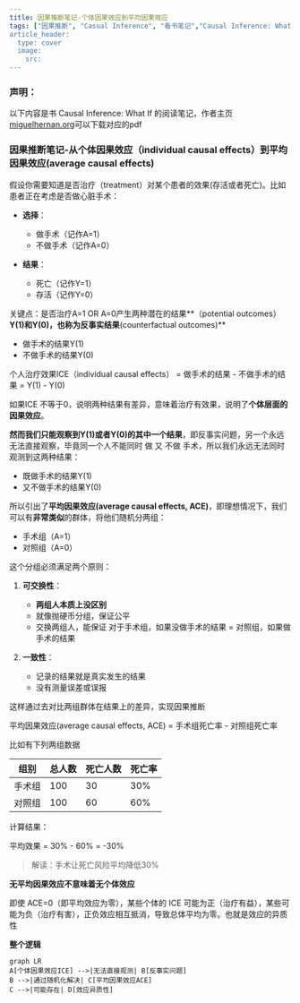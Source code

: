 ```yaml
---
title: 因果推断笔记-个体因果效应到平均因果效应
tags: ["因果推断", "Casual Inference", "看书笔记","Causal Inference: What If",个体因果效应","平均因果效应"]
article_header:
  type: cover
  image:
    src:
---
```




### 声明：

以下内容是书 Causal Inference: What If 的阅读笔记，作者主页[miguelhernan.org](https://miguelhernan.org/whatifbook)可以下载对应的pdf

### 因果推断笔记-从个体因果效应（individual causal effects）到平均因果效应(average causal effects)

假设你需要知道是否治疗（treatment）对某个患者的效果(存活或者死亡)。比如患者正在考虑是否做心脏手术：

- **选择**：
  - 做手术（记作A=1）
  - 不做手术（记作A=0）

- **结果**：
  - 死亡（记作Y=1）
  - 存活（记作Y=0）

关键点：是否治疗A=1 OR A=0产生两种潜在的结果**（potential outcomes）**Y(1)和Y(0)，也称为反事实结果**(counterfactual outcomes)**

- 做手术的结果Y(1)
- 不做手术的结果Y(0)

个人治疗效果ICE（individual causal effects） = 做手术的结果 - 不做手术的结果 = Y(1) - Y(0)

如果ICE 不等于0，说明两种结果有差异，意味着治疗有效果，说明了**个体层面的因果效应**。

**然而我们只能观察到Y(1)或者Y(0)的其中一个结果**，即反事实问题，另一个永远无法直接观察，毕竟同一个人不能同时 做 又 不做 手术，所以我们永远无法同时观测到这两种结果：

- 既做手术的结果Y(1)
- 又不做手术的结果Y(0)

所以引出了**平均因果效应(average causal effects, ACE)**，即理想情况下，我们可以有**非常类似**的群体，将他们随机分两组：

- 手术组（A=1）
- 对照组（A=0）

这个分组必须满足两个原则：

1. **可交换性**：
   - **两组人本质上没区别**
   - 就像抛硬币分组，保证公平
   - 交换两组人，能保证 对于手术组，如果没做手术的结果 = 对照组，如果做手术的结果

2. **一致性**：
   - 记录的结果就是真实发生的结果
   - 没有测量误差或误报

这样通过去对比两组群体在结果上的差异，实现因果推断

平均因果效应(average causal effects, ACE) = 手术组死亡率 - 对照组死亡率

比如有下列两组数据

| 组别   | 总人数 | 死亡人数 | 死亡率 |
| ------ | ------ | -------- | ------ |
| 手术组 | 100    | 30       | 30%    |
| 对照组 | 100    | 60       | 60%    |

计算结果：

平均效果 = 30% - 60% = -30%
> 解读：手术让死亡风险平均降低30%



**无平均因果效应不意味着无个体效应**

即使 ACE=0（即平均效应为零），某些个体的 ICE 可能为正（治疗有益），某些可能为负（治疗有害），正负效应相互抵消，导致总体平均为零。也就是效应的异质性

**整个逻辑**



```mermaid
graph LR
A[个体因果效应ICE] -->|无法直接观测| B[反事实问题]
B -->|通过随机化解决| C[平均因果效应ACE]
C -->|可能存在| D[效应异质性]

```
